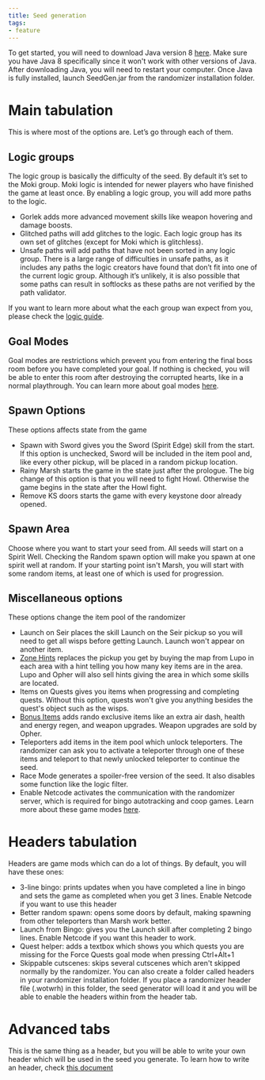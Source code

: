 ```yaml
---
title: Seed generation
tags:
- feature
---
```


To get started, you will need to download Java version 8 [here](https://www.java.com/en/download/manual.jsp). Make sure you have Java 8 specifically since it won't work with other versions of Java. After downloading Java, you will need to restart your computer. Once Java is fully installed, launch SeedGen.jar from the randomizer installation folder.

# Main tabulation
This is where most of the options are. Let’s go through each of them.

## Logic groups
The logic group is basically the difficulty of the seed. By default it’s set to the Moki group. Moki logic is intended for newer players who have finished the game at least once. By enabling a logic group, you will add more paths to the logic.
* Gorlek adds more advanced movement skills like weapon hovering and damage boosts.
* Glitched paths will add glitches to the logic. Each logic group has its own set of glitches (except for Moki which is glitchless).
* Unsafe paths will add paths that have not been sorted in any logic group. There is a large range of difficulties in unsafe paths, as it includes any paths the logic creators have found that don’t fit into one of the current logic group. Although it’s unlikely, it is also possible that some paths can result in softlocks as these paths are not verified by the path validator.

If you want to learn more about what the each group wan expect from you, please check the [logic guide](https://github.com/sparkle-preference/OriWotwRandomizerClient/wiki/Logic-groups).


## Goal Modes
Goal modes are restrictions which prevent you from entering the final boss room before you have completed your goal. If nothing is checked, you will be able to enter this room after destroying the corrupted hearts, like in a normal playthrough. You can learn more about goal modes [here](https://github.com/sparkle-preference/OriWotwRandomizerClient/wiki/Goal-modes).

## Spawn Options
These options affects state from the game
* Spawn with Sword gives you the Sword (Spirit Edge) skill from the start. If this option is unchecked, Sword will be included in the item pool and, like every other pickup, will be placed in a random pickup location.
* Rainy Marsh starts the game in the state just after the prologue. The big change of this option is that you will need to fight Howl. Otherwise the game begins in the state after the Howl fight.
* Remove KS doors starts the game with every keystone door already opened.


## Spawn Area
Choose where you want to start your seed from. All seeds will start on a Spirit Well. Checking the Random spawn option will make you spawn at one spirit well at random. If your starting point isn't Marsh, you will start with some random items, at least one of which is used for progression.

## Miscellaneous options
These options change the item pool of the randomizer
* Launch on Seir places the skill Launch on the Seir pickup so you will need to get all wisps before getting Launch. Launch won't appear on another item.
* [Zone Hints](https://github.com/sparkle-preference/OriWotwRandomizerClient/wiki/Hints) replaces the pickup you get by buying the map from Lupo in each area with a hint telling you how many key items are in the area. Lupo and Opher will also sell hints giving the area in which some skills are located.
* Items on Quests gives you items when progressing and completing quests. Without this option, quests won't give you anything besides the quest's object such as the wisps.
* [Bonus Items](https://github.com/sparkle-preference/OriWotwRandomizerClient/wiki/New-items) adds rando exclusive items like an extra air dash, health and energy regen, and weapon upgrades. Weapon upgrades are sold by Opher.
* Teleporters add items in the item pool which unlock teleporters. The randomizer can ask you to activate a teleporter through one of these items and teleport to that newly unlocked teleporter to continue the seed.
* Race Mode generates a spoiler-free version of the seed. It also disables some function like the logic filter.
* Enable Netcode activates the communication with the randomizer server, which is required for bingo autotracking and coop games. Learn more about these game modes [here](https://github.com/sparkle-preference/OriWotwRandomizerClient/wiki/Multiplayer).


# Headers tabulation
Headers are game mods which can do a lot of things. By default, you will have these ones:
* 3-line bingo: prints updates when you have completed a line in bingo and sets the game as completed when you get 3 lines. Enable Netcode if you want to use this header
* Better random spawn: opens some doors by default, making spawning from other teleporters than Marsh work better.
* Launch from Bingo: gives you the Launch skill after completing 2 bingo lines. Enable Netcode if you want this header to work.
* Quest helper: adds a textbox which shows you which quests you are missing for the Force Quests goal mode when pressing Ctrl+Alt+1
* Skippable cutscenes: skips several cutscenes which aren't skipped normally by the randomizer.
You can also create a folder called headers in your randomizer installation folder. If you place a randomizer header file (.wotwrh) in this folder, the seed generator will load it and you will be able to enable the headers within from the header tab.

# Advanced tabs
This is the same thing as a header, but you will be able to write your own header which will be used in the seed you generate. To learn how to write an header, check [this document](https://docs.google.com/document/d/1IR1DHnbtO8rydCLEgFh-yp3iRkzZbFAG-EmR5hxrfmU/edit) 
